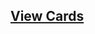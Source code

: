 ## [View Cards](<https://sims-s.github.io/mtg-card-gen/CardNamesRound1/Shot of Vodka/Shot of Vodka.html>)